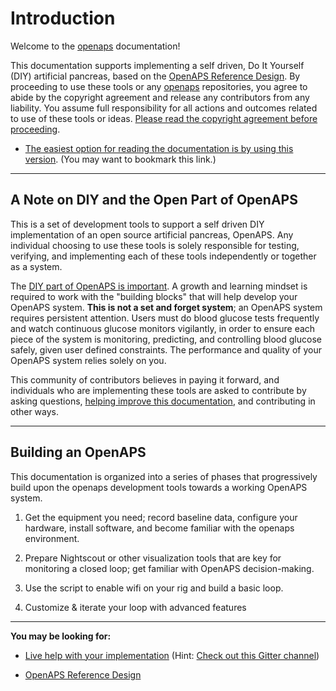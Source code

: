 # Introduction

Welcome to the [openaps](https://github.com/openaps/) documentation!

This documentation supports implementing a self driven, Do It Yourself (DIY) artificial pancreas, based on the [OpenAPS Reference Design](https://openaps.org/reference-design/). By proceeding to use these tools or any [openaps](https://github.com/openaps/) repositories, you agree to abide by the copyright agreement and release any contributors from any liability. You assume full responsibility for all actions and outcomes related to use of these tools or ideas. [Please read the copyright agreement before proceeding](https://github.com/openaps/docs/blob/master/license.txt).

* [The easiest option for reading the documentation is by using this version](https://openaps.readthedocs.org/en/latest/index.html). (You may want to bookmark this link.)

----------
## A Note on DIY and the Open Part of OpenAPS

This is a set of development tools to support a self driven DIY implementation of an open source artificial pancreas, OpenAPS. Any individual choosing to use these tools is solely responsible for testing, verifying, and implementing each of these tools independently or together as a system.

The [DIY part of OpenAPS is important](http://bit.ly/1NBbZtO). A growth and learning mindset is required to work with the "building blocks" that will help develop your OpenAPS system. **This is not a set and forget system**; an OpenAPS system requires persistent attention. Users must do blood glucose tests frequently and watch continuous glucose monitors vigilantly, in order to ensure each piece of the system is monitoring, predicting, and controlling blood glucose safely, given user defined constraints. The performance and quality of your OpenAPS system relies solely on you.

This community of contributors believes in paying it forward, and individuals who are implementing these tools are asked to contribute by asking questions, [helping improve this documentation](docs/docs/Resources/my-first-pr.md), and contributing in other ways.


----------
## Building an OpenAPS 
This documentation is organized into a series of phases that progressively build upon the openaps development tools towards a working OpenAPS system.

1. Get the equipment you need; record baseline data, configure your hardware, install software, and become familiar with the openaps environment. 

2. Prepare Nightscout or other visualization tools that are key for monitoring a closed loop; get familiar with OpenAPS decision-making.

3. Use the script to enable wifi on your rig and build a basic loop.

4. Customize & iterate your loop with advanced features

----------
**You may be looking for:**

* [Live help with your implementation](http://openaps.readthedocs.io/en/latest/docs/introduction/communication-support-channels.html) (Hint: [Check out this Gitter channel](https://gitter.im/nightscout/intend-to-bolus))

*  [OpenAPS Reference Design](https://openaps.org/reference-design/)

 
